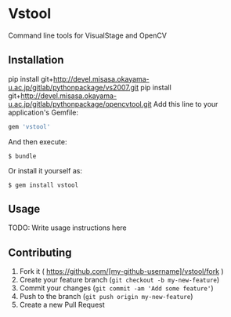 # Vstool

Command line tools for VisualStage and OpenCV

## Installation
pip install git+http://devel.misasa.okayama-u.ac.jp/gitlab/pythonpackage/vs2007.git
pip install git+http://devel.misasa.okayama-u.ac.jp/gitlab/pythonpackage/opencvtool.git
Add this line to your application's Gemfile:

```ruby
gem 'vstool'
```

And then execute:

    $ bundle

Or install it yourself as:

    $ gem install vstool

## Usage

TODO: Write usage instructions here

## Contributing

1. Fork it ( https://github.com/[my-github-username]/vstool/fork )
2. Create your feature branch (`git checkout -b my-new-feature`)
3. Commit your changes (`git commit -am 'Add some feature'`)
4. Push to the branch (`git push origin my-new-feature`)
5. Create a new Pull Request
